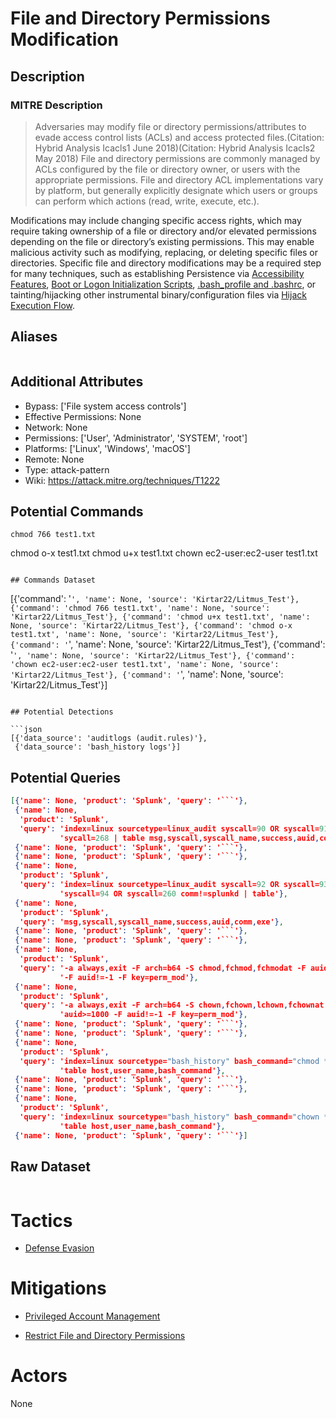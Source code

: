 
# File and Directory Permissions Modification

## Description

### MITRE Description

> Adversaries may modify file or directory permissions/attributes to evade access control lists (ACLs) and access protected files.(Citation: Hybrid Analysis Icacls1 June 2018)(Citation: Hybrid Analysis Icacls2 May 2018) File and directory permissions are commonly managed by ACLs configured by the file or directory owner, or users with the appropriate permissions. File and directory ACL implementations vary by platform, but generally explicitly designate which users or groups can perform which actions (read, write, execute, etc.).

Modifications may include changing specific access rights, which may require taking ownership of a file or directory and/or elevated permissions depending on the file or directory’s existing permissions. This may enable malicious activity such as modifying, replacing, or deleting specific files or directories. Specific file and directory modifications may be a required step for many techniques, such as establishing Persistence via [Accessibility Features](https://attack.mitre.org/techniques/T1546/008), [Boot or Logon Initialization Scripts](https://attack.mitre.org/techniques/T1037), [.bash_profile and .bashrc](https://attack.mitre.org/techniques/T1546/004), or tainting/hijacking other instrumental binary/configuration files via [Hijack Execution Flow](https://attack.mitre.org/techniques/T1574).

## Aliases

```

```

## Additional Attributes

* Bypass: ['File system access controls']
* Effective Permissions: None
* Network: None
* Permissions: ['User', 'Administrator', 'SYSTEM', 'root']
* Platforms: ['Linux', 'Windows', 'macOS']
* Remote: None
* Type: attack-pattern
* Wiki: https://attack.mitre.org/techniques/T1222

## Potential Commands

```
chmod 766 test1.txt
```
chmod o-x test1.txt
chmod u+x test1.txt
chown ec2-user:ec2-user test1.txt
```

## Commands Dataset

```
[{'command': '```', 'name': None, 'source': 'Kirtar22/Litmus_Test'},
 {'command': 'chmod 766 test1.txt',
  'name': None,
  'source': 'Kirtar22/Litmus_Test'},
 {'command': 'chmod u+x test1.txt',
  'name': None,
  'source': 'Kirtar22/Litmus_Test'},
 {'command': 'chmod o-x test1.txt',
  'name': None,
  'source': 'Kirtar22/Litmus_Test'},
 {'command': '```', 'name': None, 'source': 'Kirtar22/Litmus_Test'},
 {'command': '```', 'name': None, 'source': 'Kirtar22/Litmus_Test'},
 {'command': 'chown ec2-user:ec2-user test1.txt',
  'name': None,
  'source': 'Kirtar22/Litmus_Test'},
 {'command': '```', 'name': None, 'source': 'Kirtar22/Litmus_Test'}]
```

## Potential Detections

```json
[{'data_source': 'auditlogs (audit.rules)'},
 {'data_source': 'bash_history logs'}]
```

## Potential Queries

```json
[{'name': None, 'product': 'Splunk', 'query': '```'},
 {'name': None,
  'product': 'Splunk',
  'query': 'index=linux sourcetype=linux_audit syscall=90 OR syscall=91 OR '
           'sycall=268 | table msg,syscall,syscall_name,success,auid,comm,exe'},
 {'name': None, 'product': 'Splunk', 'query': '```'},
 {'name': None, 'product': 'Splunk', 'query': '```'},
 {'name': None,
  'product': 'Splunk',
  'query': 'index=linux sourcetype=linux_audit syscall=92 OR syscall=93 OR '
           'syscall=94 OR syscall=260 comm!=splunkd | table'},
 {'name': None,
  'product': 'Splunk',
  'query': 'msg,syscall,syscall_name,success,auid,comm,exe'},
 {'name': None, 'product': 'Splunk', 'query': '```'},
 {'name': None, 'product': 'Splunk', 'query': '```'},
 {'name': None,
  'product': 'Splunk',
  'query': '-a always,exit -F arch=b64 -S chmod,fchmod,fchmodat -F auid>=1000 '
           '-F auid!=-1 -F key=perm_mod'},
 {'name': None,
  'product': 'Splunk',
  'query': '-a always,exit -F arch=b64 -S chown,fchown,lchown,fchownat -F '
           'auid>=1000 -F auid!=-1 -F key=perm_mod'},
 {'name': None, 'product': 'Splunk', 'query': '```'},
 {'name': None, 'product': 'Splunk', 'query': '```'},
 {'name': None,
  'product': 'Splunk',
  'query': 'index=linux sourcetype="bash_history" bash_command="chmod *" | '
           'table host,user_name,bash_command'},
 {'name': None, 'product': 'Splunk', 'query': '```'},
 {'name': None, 'product': 'Splunk', 'query': '```'},
 {'name': None,
  'product': 'Splunk',
  'query': 'index=linux sourcetype="bash_history" bash_command="chown *" | '
           'table host,user_name,bash_command'},
 {'name': None, 'product': 'Splunk', 'query': '```'}]
```

## Raw Dataset

```json

```

# Tactics


* [Defense Evasion](../tactics/Defense-Evasion.md)


# Mitigations


* [Privileged Account Management](../mitigations/Privileged-Account-Management.md)

* [Restrict File and Directory Permissions](../mitigations/Restrict-File-and-Directory-Permissions.md)
    

# Actors

None
